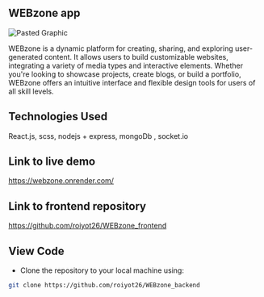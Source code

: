  ## WEBzone app

![Pasted Graphic](https://github.com/user-attachments/assets/962cb6c5-78f5-4cbe-9522-782820043ed7)



WEBzone is a dynamic platform for creating, sharing, and exploring user-generated content. It allows users to build customizable websites, integrating a variety of media types and interactive elements. Whether you're looking to showcase projects, create blogs, or build a portfolio, WEBzone offers an intuitive interface and flexible design tools for users of all skill levels.

## Technologies Used
React.js, scss, nodejs + express, mongoDb , socket.io 

## Link to live demo
https://webzone.onrender.com/

## Link to frontend repository
https://github.com/roiyot26/WEBzone_frontend

## View Code
- Clone the repository to your local machine using:
```bash
git clone https://github.com/roiyot26/WEBzone_backend
```
